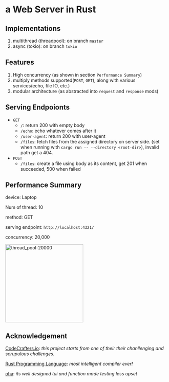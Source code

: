 # a Web Server in Rust
## Implementations
1. multithread (threadpool): on branch `master`
2. async (tokio): on branch `tokio`

## Features
1. High concurrency (as shown in section `Performance Summary`)
2. multiply methods supported(`POST`, `GET`), along with various services(echo, file IO, etc.)
3. modular architecture (as abstracted into `request` and `response` mods)

## Serving Endpoionts
* `GET`
   * `/`: return 200 with empty body
   * `/echo`: echo whatever comes after it
   * `/user-agent`: return 200 with user-agent
   * `/files`: fetch files from the assigned directory on server side. (set when running with `cargo run -- --directory <root-dir>`), invalid path get a 404.
* `POST`
   * `/files`: create a file using body as its content, get 201 when succeeded, 500 when failed


## Performance Summary
device: Laptop

Num of thread: 10

method: GET

serving endpoint: `http://localhost:4321/`

concurrency: 20,000

<img width="243" alt="thread_pool-20000" src="https://github.com/Desjajja/rust_webserver/assets/58029489/f7932ccd-942d-4965-9303-6348c29f2e32">

## Acknowledgement
[CodeCrafters.io](https://app.codecrafters.io/catalog): *this project starts from one of their their chanllenging and scrupulous challenges.*

[Rust Programming Language](https://www.rust-lang.org/): *most intelligent compiler ever!*

[oha](https://github.com/hatoo/oha): *its well designed tui and function made testing less upset*
